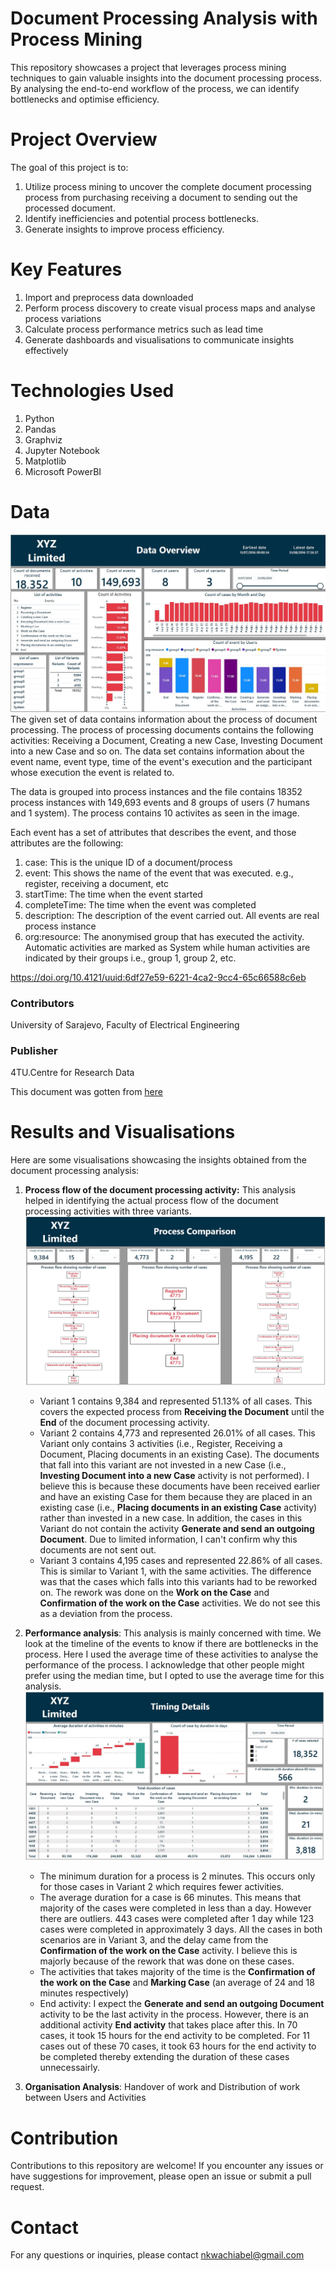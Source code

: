 # Document Processing Analysis with Process Mining
This repository showcases a project that leverages process mining techniques to gain valuable insights into the document processing process. By analysing the end-to-end workflow of the process, we can identify bottlenecks and optimise efficiency.


# Project Overview
The goal of this project is to:
1. Utilize process mining to uncover the complete document processing process from purchasing receiving a document to sending out the processed document.
2. Identify inefficiencies and potential process bottlenecks.
3. Generate insights to improve process efficiency.

# Key Features
1. Import and preprocess data downloaded
2. Perform process discovery to create visual process maps and analyse process variations
3. Calculate process performance metrics such as lead time
4. Generate dashboards and visualisations to communicate insights effectively


# Technologies Used
1. Python
2. Pandas
3. Graphviz
4. Jupyter Notebook
5. Matplotlib
6. Microsoft PowerBI

# Data
![alt text](https://github.com/nkwachiabel/Document-Processing-Process-Mining/blob/main/Images/Data%20Overview.jpg?raw=true)
The given set of data contains information about the process of document processing. The process of processing documents contains the following activities: Receiving a Document, Creating a new Case, Investing Document into a new Case and so on. The data set contains information about the event name, event type, time of the event's execution and the participant whose execution the event is related to.

The data is grouped into process instances and the file contains 18352 process instances with 149,693 events and 8 groups of users (7 humans and 1 system). The process contains 10 activites as seen in the image.

Each event has a set of attributes that describes the event, and those attributes are the following:

1. case: This is the unique ID of a document/process
2. event: This shows the name of the event that was executed. e.g., register, receiving a document, etc
3. startTime: The time when the event started
4. completeTime: The time when the event was completed
5. description: The description of the event carried out. All events are real process instance
6. org:resource: The anonymised group that has executed the activity. Automatic activities are marked as System while human activities are indicated by their groups i.e., group 1, group 2, etc.

https://doi.org/10.4121/uuid:6df27e59-6221-4ca2-9cc4-65c66588c6eb

### Contributors
University of Sarajevo, Faculty of Electrical Engineering

### Publisher
4TU.Centre for Research Data

This document was gotten from [here](https://data.4tu.nl/articles/dataset/Document_Processing_Event_Logs/12703232)

# Results and Visualisations
Here are some visualisations showcasing the insights obtained from the document processing analysis:
1. <b>Process flow of the document processing activity:</b> This analysis helped in identifying the actual process flow of the document processing activities with three variants.
   ![alt text](https://github.com/nkwachiabel/Document-Processing-Process-Mining/blob/main/Images/Process%20Comparison.jpg?raw=true)
   - Variant 1 contains 9,384 and represented 51.13% of all cases. This covers the expected process from <b>Receiving the Document</b> until the <b>End</b> of the document processing activity.
   - Variant 2 contains 4,773 and represented 26.01% of all cases. This Variant only contains 3 activities (i.e., Register, Receiving a Document, Placing documents in an existing Case). The documents that fall into this variant are not invested in a new Case (i.e., <b>Investing Document into a new Case</b> activity is not performed). I believe this is because these documents have been received earlier and have an existing Case for them because they are placed in an existing case (i.e., <b>Placing documents in an existing Case</b> activity) rather than invested in a new case. In addition, the cases in this Variant do not contain the activity <b>Generate and send an outgoing Document</b>. Due to limited information, I can't confirm why this documents are not sent out.
   - Variant 3 contains 4,195 cases and represented 22.86% of all cases. This is similar to Variant 1, with the same activities. The difference was that the cases which falls into this variants had to be reworked on. The rework was done on the <b>Work on the Case</b> and <b>Confirmation of the work on the Case</b> activities. We do not see this as a deviation from the process.
  
2. <b>Performance analysis</b>: This analysis is mainly concerned with time. We look at the timeline of the events to know if there are bottlenecks in the process. Here I used the average time of these activities to analyse the performance of the process. I acknowledge that other people might prefer using the median time, but I opted to use the average time for this analysis.
   ![alt text](https://github.com/nkwachiabel/Document-Processing-Process-Mining/blob/main/Images/Timing%20Analysis.jpg?raw=true)
   - The minimum duration for a process is 2 minutes. This occurs only for those cases in Variant 2 which requires fewer activities.
   - The average duration for a case is 66 minutes. This means that majority of the cases were completed in less than a day. However there are outliers. 443 cases were completed after 1 day while 123 cases were completed in approximately 3 days. All the cases in both scenarios are in Variant 3, and the delay came from the <b>Confirmation of the work on the Case</b> activity. I believe this is majorly because of the rework that was done on these cases.
   - The activities that takes majority of the time is the <b>Confirmation of the work on the Case</b> and <b>Marking Case</b> (an average of 24 and 18 minutes respectively)
   - End activity: I expect the <b>Generate and send an outgoing Document</b> activity to be the last activity in the process. However, there is an additional activity <b>End activity</b> that takes place after this. In 70 cases, it took 15 hours for the end activity to be completed. For 11 cases out of these 70 cases, it took 63 hours for the end activity to be completed thereby extending the duration of these cases unnecessairly.
     
4. <b>Organisation Analysis</b>: Handover of work and Distribution of work between Users and Activities 



# Contribution
Contributions to this repository are welcome! If you encounter any issues or have suggestions for improvement, please open an issue or submit a pull request.

# Contact
For any questions or inquiries, please contact nkwachiabel@gmail.com
